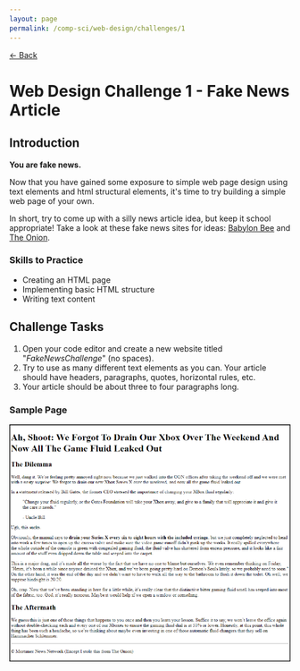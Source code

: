 ```yaml
---
layout: page
permalink: /comp-sci/web-design/challenges/1
---
```


[← Back](../)

# Web Design Challenge 1 - Fake News Article

## Introduction

**You are fake news.**

Now that you have gained some exposure to simple web page design using text elements and html structural elements, it's time to try building a simple web page of your own.

In short, try to come up with a silly news article idea, but keep it school appropriate! Take a look at these fake news sites for ideas: [Babylon Bee](https://babylonbee.com/) and [The Onion](https://www.theonion.com/).


### Skills to Practice

- Creating an HTML page
- Implementing basic HTML structure
- Writing text content

## Challenge Tasks

1. Open your code editor and create a new website titled "*FakeNewsChallenge*" (no spaces).
2. Try to use as many different text elements as you can. Your article should have headers, paragraphs, quotes, horizontal rules, etc.
3. Your article should be about three to four paragraphs long.

### Sample Page

![Sample Output](/assets/img/web-design/challenges/web-challenge-1-sample.png)